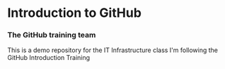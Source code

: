 # Introduction to GitHub
### The GitHub training team

This is a demo repository for the IT Infrastructure class
I'm following the GitHub Introduction Training
